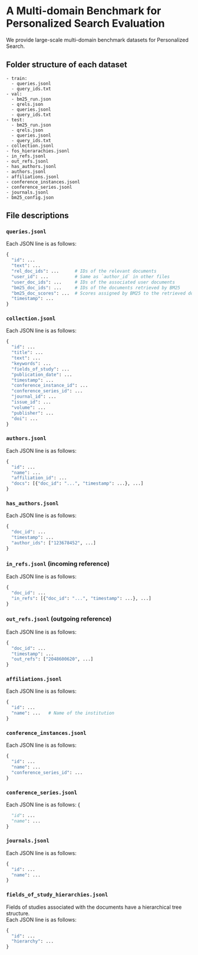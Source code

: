 # A Multi-domain Benchmark for Personalized Search Evaluation

We provide large-scale multi-domain benchmark datasets for Personalized Search.


## Folder structure of each dataset
```
- train:
  - queries.jsonl
  - query_ids.txt
- val:
  - bm25_run.json
  - qrels.json
  - queries.jsonl
  - query_ids.txt
- test:
  - bm25_run.json
  - qrels.json
  - queries.jsonl
  - query_ids.txt
- collection.jsonl
- fos_hierarachies.jsonl
- in_refs.jsonl
- out_refs.jsonl
- has_authors.jsonl
- authors.jsonl
- affiliations.jsonl
- conference_instances.jsonl
- conference_series.jsonl
- journals.jsonl
- bm25_config.json
```

## File descriptions

### `queries.jsonl`
Each JSON line is as follows:
```python
{
  "id": ...
  "text": ...
  "rel_doc_ids": ...      # IDs of the relevant documents
  "user_id": ...          # Same as `author_id` in other files
  "user_doc_ids": ...     # IDs of the associated user documents
  "bm25_doc_ids": ...     # IDs of the documents retrieved by BM25
  "bm25_doc_scores": ...  # Scores assigned by BM25 to the retrieved documents
  "timestamp": ...
}
```

### `collection.jsonl`
Each JSON line is as follows:
```python
{
  "id": ...
  "title": ...
  "text": ...
  "keywords": ...
  "fields_of_study": ...
  "publication_date": ...
  "timestamp": ...
  "conference_instance_id": ...
  "conference_series_id": ...
  "journal_id": ...
  "issue_id": ...
  "volume": ...
  "publisher": ...
  "doi": ...
}
```

### `authors.jsonl`
Each JSON line is as follows:
```python
{
  "id": ...
  "name": ...
  "affiliation_id": ...
  "docs": [{"doc_id": "...", "timestamp": ...}, ...]
}
```

### `has_authors.jsonl`
Each JSON line is as follows:
```python
{
  "doc_id": ...
  "timestamp": ...
  "author_ids": ["123678452", ...]
}
```

### `in_refs.jsonl` (incoming reference)
Each JSON line is as follows:
```python
{
  "doc_id": ...
  "in_refs": [{"doc_id": "...", "timestamp": ...}, ...]
}
```

### `out_refs.jsonl` (outgoing reference)
Each JSON line is as follows:
```python
{
  "doc_id": ...
  "timestamp": ...
  "out_refs": ["2048600620", ...]
}
```

### `affiliations.jsonl`
Each JSON line is as follows:
```python
{
  "id": ...
  "name": ...   # Name of the institution
}
```

### `conference_instances.jsonl`
Each JSON line is as follows:
```python
{
  "id": ...
  "name": ...
  "conference_series_id": ...
}
```

### `conference_series.jsonl`
Each JSON line is as follows:
{
```python
  "id": ...
  "name": ...
}
```

### `journals.jsonl`
Each JSON line is as follows:
```python
{
  "id": ...
  "name": ...
}
```

### `fields_of_study_hierarchies.jsonl`
Fields of studies associated with the documents have a hierarchical tree structure.  
Each JSON line is as follows:
```python
{
  "id": ...
  "hierarchy": ...
}
```

<!-- - Install WGET

- Download MAG data  
  ```bash
  sh download_mag.sh
  ```

- Download Elasticsearch
  ```bash
  sh download_es.sh
  ```

- Follow run.sh, for BM25 stuff you need to start Elasticsearch first `sh start_es.sh` -->
